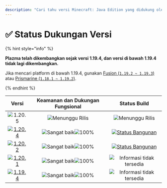 ```yaml
---
description: "Cari tahu versi Minecraft: Java Edition yang didukung oleh Plazma."
---
```


# ✅ Status Dukungan Versi

{% hint style="info" %}

**Plazma telah dikembangkan sejak versi 1.19.4, dan versi di bawah 1.19.4 tidak lagi dikembangkan.**

Jika mencari platform di bawah 1.19.4, gunakan [Fusion (`1.19.2 ~ 1.19.3`)](https://github.com/RuinedTechnologyUnify/Fusion) atau [Prismarine (`1.18.1 ~ 1.19.2`)](https://github.com/PrismarineTeam/Prismarine).

{% endhint %}

[wtr]: https://badge.plazmamc.org/0/릴리스%20대기중
[ukn]: https://badge.plazmamc.org/0/Informasi%20tidak%20tersedia
[vgd]: https://badge.plazmamc.org/1/Sangat%20baik
[100]: https://badge.plazmamc.org/percent/100

|                                       Versi                                       | Keamanan    dan    Dukungan Fungsional |                                               Status Build                                               |
| :-------------------------------------------------------------------------------: | :------------------------------------: | :------------------------------------------------------------------------------------------------------: |
|                   ![1.20.5](https://badge.plazmamc.org/0/1.20.5)                  |         ![Menunggu Rilis][wtr]         |                                          ![Menunggu Rilis][wtr]                                          |
| [![1.20.4](https://badge.plazmamc.org/2/1.20.4)](https://git.plazmamc.org/1.20.4) |     ![Sangat baik][vgd]![100%][100]    | [![Status Bangunan](https://build.plazmamc.org/1.20.4)](https://build.plazmamc.org/1.20.4?redirect=true) |
| [![1.20.2](https://badge.plazmamc.org/6/1.20.2)](https://git.plazmamc.org/1.20.2) |     ![Sangat baik][vgd]![100%][100]    | [![Status Bangunan](https://build.plazmamc.org/1.20.2)](https://build.plazmamc.org/1.20.2?redirect=true) |
| [![1.20.1](https://badge.plazmamc.org/4/1.20.1)](https://git.plazmamc.org/1.20.1) |     ![Sangat baik][vgd]![100%][100]    |                                     ![Informasi tidak tersedia][ukn]                                     |
| [![1.19.4](https://badge.plazmamc.org/4/1.19.4)](https://git.plazmamc.org/1.19.4) |     ![Sangat baik][vgd]![100%][100]    |                                     ![Informasi tidak tersedia][ukn]                                     |
